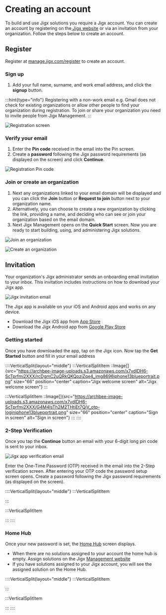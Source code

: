 # Creating an account

To build and use Jigx solutions you require a Jigx account. You can create an account by registering on the<a href="https://www.jigx.com/" target="_blank"> Jigx website</a> or via an invitation from your organization. Follow the steps below to create an account.

## Register

Register at <a href="http://manage.jigx.com/register" target="_blank">manage.jigx.com/register</a> to create an account.

### Sign up

1. Add your full name, surname, and work email address, and click the **signup** button.

:::hint{type="info"}
Registering with a non-work email e.g. Gmail does not check for existing organizations or allow other people to find your organization during registration. To join or share your organization you need to invite people from Jigx Management.
:::

![Registration screen](https://archbee-image-uploads.s3.amazonaws.com/x7vdIDH6-ScTprfmi2XXX/GqCCDPRdr1a4EfjlfPh7L_register1.png "Registration screen")

### Verify your email

1. Enter the **Pin code** received in the email into the Pin screen.
2. Create a **password** following the Jigx password requirements (as displayed on the screen) and click **Continue**.

![Registration Pin code](https://archbee-image-uploads.s3.amazonaws.com/x7vdIDH6-ScTprfmi2XXX/vWXd10EEBwF8TOhpeHDB0_register2.png "Registration Pin code")

### Join  or create an organization

1. Next any organizations linked to your email domain will be displayed and you can click the **Join** button or **Request to join** button next to your organization name.
2. Alternatively, you can choose to create a new organization by clicking the link, providing a name, and deciding who can see or join your organization based on the email domain.
3. Next Jigx Management opens on the **Quick Start** screen. Now you are ready to start building, using, and administering Jigx solutions.

![Join an organization](https://archbee-image-uploads.s3.amazonaws.com/x7vdIDH6-ScTprfmi2XXX/21fKl539QTVEIi-BQrl-S_register3.png "Join an organization")

![Create an organization](https://archbee-image-uploads.s3.amazonaws.com/x7vdIDH6-ScTprfmi2XXX/6o9eg8j0I6MIgvkEl9sGz_register4.png "Create an organization")

## Invitation

Your organization's Jigx administrator sends an onboarding email invitation to your inbox. This invitation includes instructions on how to download your Jigx app.

![Jigx invitation email](https://archbee-image-uploads.s3.amazonaws.com/x7vdIDH6-ScTprfmi2XXX/tWpjpaXyJj0kNL9jEICi2_screenshot-2023-04-11-at-153649.png "Jigx invitation email")

The Jigx app is available on your iOS and Android apps and works on any device.

- Download the Jigx iOS app from  <a href="https://apps.apple.com/sg/app/jigx/id1495596537" target="_blank">App Store</a>
- Download the Jigx Android app from  <a href="https://play.google.com/store/apps/details?id=com.jigx.android&pli=1" target="_blank">Google Play Store</a>

### Getting started

Once you have downloaded the app, tap on the Jigx icon.
Now tap the **Get Started** button and fill in your email address

::::VerticalSplit{layout="middle"}
:::VerticalSplitItem
::Image[]{src="https://archbee-image-uploads.s3.amazonaws.com/x7vdIDH6-ScTprfmi2XXX/rcDgmC2uQRkQKQpziZqe4_img8696iphone13blueportrait.png" size="66" position="center" caption="Jigx welcome screen" alt="Jigx welcome screen"}
:::

:::VerticalSplitItem
::Image[]{src="https://archbee-image-uploads.s3.amazonaws.com/x7vdIDH6-ScTprfmi2XXX/G4M4IsTh2M2THtjEt7QiV_otp-loginiphone13blueportrait.png" size="66" position="center" caption="Sign in screen" alt="Sign in screen"}
:::
::::

### 2-Step Verification

Once you tap the **Continue** button an email with your 6-digit long pin code is sent to your inbox.

![Jigx app verification email](https://archbee-image-uploads.s3.amazonaws.com/x7vdIDH6-ScTprfmi2XXX/SmTDJJDcp_ZwsE2teIx5f_screenshot-2023-04-11-at-153852.png "Jigx app verification email")

Enter the One-Time Password (OTP) received in the email into the 2-Step verification screen. After entering your OTP code the password setup screen opens. Create a password following the Jigx password requirements (as displayed on the screen).

::::VerticalSplit{layout="middle"}
:::VerticalSplitItem

:::

:::VerticalSplitItem

:::
::::

### Home Hub

Once your new password is set, the [Home Hub](<./../Building Apps with Jigx/UI/Home Hub.md>) screen displays.

- When there are no solutions assigned to your account the home hub is empty. Assign solutions on the Jigx <a href="https://manage.jigx.com" target="_blank">Management website</a>
- If you have solutions assigned to your Jigx account, you will see the assigned solution on the Home Hub.

::::VerticalSplit{layout="middle"}
:::VerticalSplitItem

:::

:::VerticalSplitItem

:::
::::

